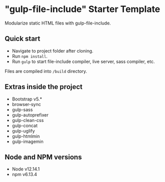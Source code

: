 # "gulp-file-include" Starter Template

Modularize static HTML files with gulp-file-include.

## Quick start

* Navigate to project folder after cloning.
* Run `npm install`.
* Run `gulp` to start file-include compiler, live server, sass compiler, etc.

Files are compiled into `/build` directory.

## Extras inside the project

* Bootstrap v5.*
* browser-sync
* gulp-sass
* gulp-autoprefixer
* gulp-clean-css
* gulp-concat
* gulp-uglify
* gulp-htmlmin
* gulp-imagemin

## Node and NPM versions

* Node v12.14.1
* npm v6.13.4
